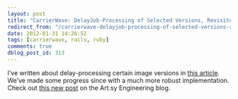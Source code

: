 ```yaml
---
layout: post
title: "CarrierWave: DelayJob-Processing of Selected Versions, Revisited"
redirect_from: "/carrierwave-delayjob-processing-of-selected-versions-revisited/"
date: 2012-01-31 14:26:52
tags: [carrierwave, rails, ruby]
comments: true
dblog_post_id: 313
---
```

I’ve written about delay-processing certain image versions in [this article](http://code.dblock.org/carrierwave-delayjob-processing-of-selected-versions). We’ve made some progress since with a much more robust implementation. Check out [this new post](http://artsy.github.com/blog/2012/01/31/delaying-carrierwave-image-processing/) on the Art.sy Engineering blog.
